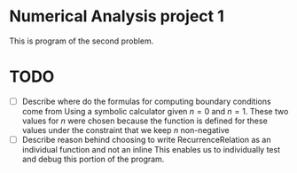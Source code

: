 # Numerical Analysis project 1
This is program of the second problem.







# TODO
- [ ] Describe where do the formulas for computing boundary conditions come from
    Using a symbolic calculator given $n=0$ and $n=1$. These two values for $n$ were chosen because
    the function is defined for these values under the constraint that we keep $n$ non-negative
- [ ] Describe reason behind choosing to write RecurrenceRelation as an individual function and not
  an inline
    This enables us to individually test and debug this portion of the program.
